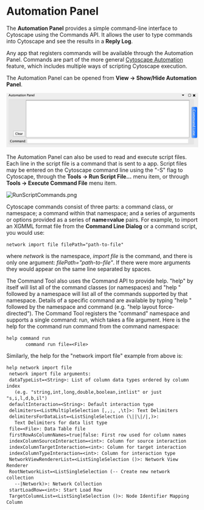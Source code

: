 <a id="command_tool"> </a>
# Automation Panel

The **Automation Panel** provides a simple command-line interface to
Cytoscape using the Commands API. It allows the user to type commands into
Cytoscape and see the results in a **Reply Log**.

Any app that registers commands will
be available through the Automation Panel. Commands are part of the more general
[Cytoscape Automation](Programmatic_Access_to_Cytoscape_Features_Scripting.html#cytoscape_automation) feature, 
which includes multiple ways of scripting Cytoscape execution.

The Automation Panel can be opened from **View → Show/Hide Automation Panel**.

![AutomationPanel.png](_static/images/Command_Tool/AutomationPanel.png)

The Automation Panel can also be used to read and execute script files. 
Each line in the script file is a command that is sent to a app.
Script files may be entered on the Cytoscape command line using the "-S"
flag to Cytoscape, through the **Tools → Run Script File...** menu item,
or through **Tools → Execute Command File** menu item.

![RunScriptCommands.png](_static/images/Command_Tool/RunScriptCommands.png)

Cytoscape commands consist of three parts: a command class, or
namespace; a command within that namespace; and a series of arguments or
options provided as a series of **name=value** pairs. For example, to
import an XGMML format file from the **Command Line Dialog** or a
command script, you would use:

    network import file filePath="path-to-file"

where *network* is the namespace, *import file* is the command, and
there is only one argument: *filePath="path-to-file"*. If there were
more arguments they would appear on the same line separated by spaces.

The Command Tool also uses the Command API to provide help. "help" by
itself will list all of the command classes (or namespaces) and "help "
followed by a namespace will list all of the commands supported by that
namespace. Details of a specific command are available by typing "help "
followed by the namespace and command (e.g. "help layout
force-directed"). The Command Tool registers the "command" namespace and
supports a single command: run, which takes a file argument. Here is the
help for the command run command from the command namespace:

    help command run
           command run file=<File> 

Similarly, the help for the "network import file" example from above is:

    help network import file
     network import file arguments:
     dataTypeList=<String>: List of column data types ordered by column index 
	   (e.g. "string,int,long,double,boolean,intlist" or just "s,i,l,d,b,il")
     defaultInteraction=<String>: Default interaction type
     delimiters=<ListMultipleSelection [,,;, ,\t]>: Text Delimiters
     delimitersForDataList=<ListSingleSelection (\||\|/|,)>: 
	   Text Delimiters for data list type
     file=<File>: Data Table file
     firstRowAsColumnNames=true|false: First row used for column names
     indexColumnSourceInteraction=<int>: Column for source interaction
     indexColumnTargetInteraction=<int>: Column for target interaction
     indexColumnTypeInteraction=<int>: Column for interaction type
     NetworkViewRendererList=<ListSingleSelection ()>: Network View Renderer
     RootNetworkList=<ListSingleSelection (-- Create new network collection 
	   --|Network)>: Network Collection
     startLoadRow=<int>: Start Load Row
     TargetColumnList=<ListSingleSelection ()>: Node Identifier Mapping Column

